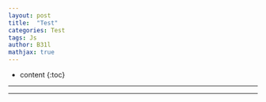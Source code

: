 ```yaml
---
layout: post
title:  "Test"
categories: Test
tags: Js
author: B31l
mathjax: true
---
```




* content
{:toc}




---





---



